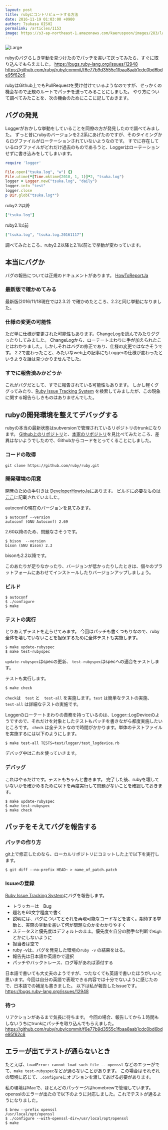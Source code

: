 ```yaml
---
layout: post
title: rubyにコントリビュートする方法
date: 2016-11-19 01:03:00 +0900
author: Tsukasa OISHI
permalink: /articles/1153
image: https://s3-ap-northeast-1.amazonaws.com/kaeruspoon/images/283/large.JPG?1479485008
---
```


![Large](https://s3-ap-northeast-1.amazonaws.com/kaeruspoon/images/283/large.JPG?1479485008)

rubyのバグらしき挙動を見つけたのでパッチを書いて送ってみたら、すぐに取り込んでもらえました。
https://bugs.ruby-lang.org/issues/12948
https://github.com/ruby/ruby/commit/f6e77b9d3555c1fbaa8aab1cdc0bd6bde95f62c6

rubyはGithub上でもPullRequestを受け付けているようなのですが、せっかくの機会なので正規のルートでパッチを送ってみることにしました。
やり方について調べてみたことを、次の機会のためにここに記しておきます。

## バグの発見
Loggerがおかしな挙動をしていることを同僚の方が発見したので調べてみました。
ずっと昔にrubyのバージョンを2.2系にあげたのですが、そのタイミングからログファイルがローテーションされていないようなのです。
すでに存在しているログファイルがどれだけ過去のものであろうと、Loggerはローテーションせずに書き込みをしてしまいます。

```ruby
require 'logger'

File.open("tsuka.log", "w") {}
File.utime(*[Time.mktime(2010, 1, 1)]*2, "tsuka.log")
logger = Logger.new("tsuka.log", "daily")
logger.info "test"
logger.close
p Dir.glob("tsuka.log*")
```

ruby2.2以降
```ruby
["tsuka.log"]
```

ruby2.1以前
```ruby
["tsuka.log", "tsuka.log.20161117"]
```
調べてみたところ、ruby2.2以降と2.1以前とで挙動が変わっています。

## 本当にバグか
バグの報告については正規のドキュメントがあります。
[HowToReportJa](https://bugs.ruby-lang.org/projects/ruby/wiki/HowToReportJa)

### 最新版で確かめてみる
最新版(2016/11/18現在では2.3.2) で確かめたところ、2.2と同じ挙動になりました。

### 仕様の変更の可能性
ただ単に仕様が変更された可能性もあります。ChangeLogを読んでみたりググったりしてみました。
ChangeLogから、ローテートまわりに手が加えられたことはわかりました。しかしそれはバグの修正であり、仕様の変更ではなさそうです。
2.2で変わったこと、みたいなweb上の記事にもLoggerの仕様が変わったというような話は見つかりませんでした。

### すでに報告済みかどうか
これがバグだとして、すでに報告されている可能性もあります。
しかし軽くググってみたり、[Ruby Issue Tracking System](https://bugs.ruby-lang.org/projects/ruby-trunk/issues) を検索してみましたが、この現象に関する報告らしきものはありませんでした。

## rubyの開発環境を整えてデバッグする
rubyの本当の最新状態はsubversionで管理されているリポジトリのtrunkになります。
[Github上のリポジトリ](https://github.com/ruby/ruby/commits/trunk)と、[本家のリポジトリ](https://bugs.ruby-lang.org/projects/ruby-trunk/repository)を見比べてみたところ、差異はないようでしたので、Githubからコードをとってくることにしました。

### コードの取得
```
git clone https://github.com/ruby/ruby.git
```

### 開発環境の用意
開発のための手引きは [DeveloperHowtoJa](https://bugs.ruby-lang.org/projects/ruby/wiki/DeveloperHowtoJa)にあります。
ビルドに必要なものは[ここ](https://bugs.ruby-lang.org/projects/ruby/wiki/DeveloperHowtoJa#必要なもの)に記載されていました。

autoconfの現在のバージョンを見てみます。
```
$ autoconf --version
autoconf (GNU Autoconf) 2.69
```
2.60以降のため、問題なさそうです。

```
$ bison  --version
bison (GNU Bison) 2.3
```
bisonも2.2以降です。

このあたりが足りなかったり、バージョンが低かったりしたときは、個々のプラットフォームにあわせてインストールしたりバージョンアップしましょう。

### ビルド
```
$ autoconf
$ ./configure
$ make
```

### テストの実行
とりあえずテストを走らせてみます。
今回はパッチも書くつもりなので、ruby全体を壊していないことを担保するために全体テストも実施します。
```
$ make update-rubyspec
$ make test-rubyspec
```
`update-rubyspec`はspecの更新、 `test-rubyspec`はspecへの適合をテストします。

テストも実行します。
```
$ make check
```
`check`は　`test` と　`test-all` を実施します。`test` は簡単なテストの実施、`test-all` は詳細なテストの実施です。

Loggerのローテートまわりの責務を持っているのは、Logger::LogDeviceのようですので、それだけを対象としたテストもパッチを書きながら都度実施したいところです。
`check` は全テストなので時間がかかります。単体のテストファイルを実施するには以下のようにします。
```
$ make test-all TESTS=test/logger/test_logdevice.rb
```
デバッグ中はこれを使っていきます。

### デバッグ
これはやるだけです。テストもちゃんと書きます。
完了した後、rubyを壊していないかを確かめるために以下を再度実行して問題がないことを確認しておきます。
```
$ make update-rubyspec
$ make test-rubyspec
$ make check
```

## パッチをそえてバグを報告する
### パッチの作り方
git上で修正したのなら、ローカルリポジトリにコミットした上で以下を実行します。
```
$ git diff --no-prefix HEAD~ > name_of_patch.patch
```

### Isuueの登録
[Ruby Issue Tracking System](https://bugs.ruby-lang.org/projects/ruby-trunk/issues)にバグを報告します。

- トラッカーは　Bug
- 題名を60文字程度で書く
- 説明には、バグについてとそれを再現可能なコードなどを書く。期待する挙動と、実際の挙動を書いて何が問題なのかをわかりやすく
- ステータスと優先度はデフォルトのまま。優先度を自分の勝手な判断で`High`とかにしないように
- 担当者は空で
- ruby -vは、バグを発見した環境の`ruby -v` の結果をはる。
- 報告先は日本語か英語かで選択
- パッチやバックトレース、ログ等があれば添付する

日本語で書いても大丈夫のようですが、つたなくても英語で書いたほうがいいと思います。今回は自分の英語で表現できる内容では十分でないように感じたので、日本語での補足も書きました。
以下は私が報告したIssueです。
https://bugs.ruby-lang.org/issues/12948

### 待つ
リアクションがあるまで気長に待ちます。
今回の場合、報告してから１時間もしないうちにtrunkにパッチを取り込んでもらえました。
https://github.com/ruby/ruby/commit/f6e77b9d3555c1fbaa8aab1cdc0bd6bde95f62c6

## エラーが出てテストが通らないとき
たとえば、`LoadError: cannot load such file -- openssl` などのエラーがでて、`make test-rubyspec`などが通らないことがあります。
この場合はそれぞれの環境に応じて、`.configure`にオプションを渡してあげる必要があります。

私の環境はMacで、ほとんどのパッケージはhomebrewで管理しています。
opensslのエラーが出たので以下のように対応しました。これでテストが通るようになりました。
```
$ brew --prefix openssl
/usr/local/opt/openssl
$ ./configure --with-openssl-dir=/usr/local/opt/openssl
$ make
```
